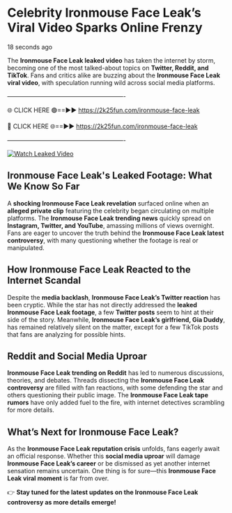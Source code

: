 # Celebrity Ironmouse Face Leak’s Viral Video Sparks Online Frenzy

18 seconds ago

The **Ironmouse Face Leak leaked video** has taken the internet by storm, becoming one of the most talked-about topics on **Twitter, Reddit, and TikTok**. Fans and critics alike are buzzing about the **Ironmouse Face Leak viral video**, with speculation running wild across social media platforms.

———————————————————-

🌐 CLICK HERE 🟢==►► https://2k25fun.com/ironmouse-face-leak

🔴 CLICK HERE 🌐==►► https://2k25fun.com/ironmouse-face-leak

———————————————————-

[![Watch Leaked Video](https://miro.medium.com/v2/resize:fit:828/format:webp/1*cilzJN44JGOrTw9NJCrNHA.gif "Watch Leaked Video")](https://2k25fun.com/ironmouse-face-leak)

## **Ironmouse Face Leak's Leaked Footage: What We Know So Far**  
A **shocking Ironmouse Face Leak revelation** surfaced online when an **alleged private clip** featuring the celebrity began circulating on multiple platforms. The **Ironmouse Face Leak trending news** quickly spread on **Instagram, Twitter, and YouTube**, amassing millions of views overnight. Fans are eager to uncover the truth behind the **Ironmouse Face Leak latest controversy**, with many questioning whether the footage is real or manipulated.  

## **How Ironmouse Face Leak Reacted to the Internet Scandal**  
Despite the **media backlash**, **Ironmouse Face Leak’s Twitter reaction** has been cryptic. While the star has not directly addressed the **leaked Ironmouse Face Leak footage**, a few **Twitter posts** seem to hint at their side of the story. Meanwhile, **Ironmouse Face Leak’s girlfriend, Gia Duddy**, has remained relatively silent on the matter, except for a few TikTok posts that fans are analyzing for possible hints.  

## **Reddit and Social Media Uproar**  
**Ironmouse Face Leak trending on Reddit** has led to numerous discussions, theories, and debates. Threads dissecting the **Ironmouse Face Leak controversy** are filled with fan reactions, with some defending the star and others questioning their public image. The **Ironmouse Face Leak tape rumors** have only added fuel to the fire, with internet detectives scrambling for more details.  

## **What’s Next for Ironmouse Face Leak?**  
As the **Ironmouse Face Leak reputation crisis** unfolds, fans eagerly await an official response. Whether this **social media uproar** will damage **Ironmouse Face Leak’s career** or be dismissed as yet another internet sensation remains uncertain. One thing is for sure—this **Ironmouse Face Leak viral moment** is far from over.  

👉 **Stay tuned for the latest updates on the Ironmouse Face Leak controversy as more details emerge!**  